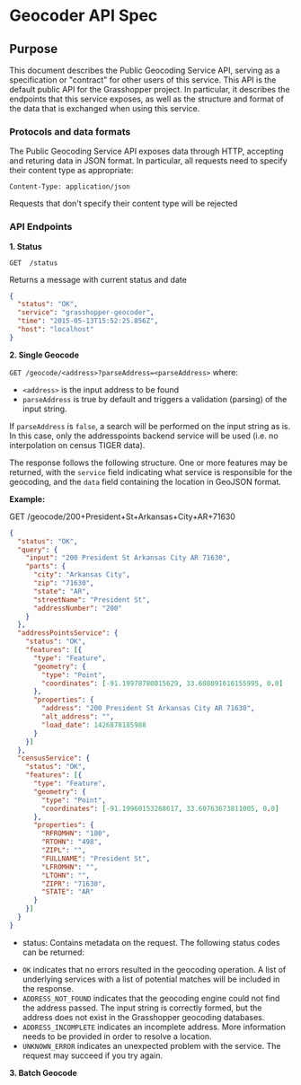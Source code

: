 # Geocoder API Spec

## Purpose
This document describes the Public Geocoding Service API, serving as a specification or "contract" for other users of this service.
This API is the default public API for the Grasshopper project. In particular, it describes the endpoints that this service exposes, as well as the structure and format of the data that is exchanged when using this service.

### Protocols and data formats
The Public Geocoding Service API exposes data through HTTP, accepting and returing data in JSON format.
In particular, all requests need to specify their content type as appropriate:

```
Content-Type: application/json
```

Requests that don't specify their content type will be rejected

### API Endpoints

**1. Status**

`GET  /status`

Returns a message with current status and date

```json
{
  "status": "OK",
  "service": "grasshopper-geocoder",
  "time": "2015-05-13T15:52:25.856Z",
  "host": "localhost"
}
```

**2. Single Geocode**

`GET /geocode/<address>?parseAddress=<parseAddress>` where:

 - `<address>` is the input address to be found
 - `parseAddress` is true by default and triggers a validation (parsing) of the input string.

If `parseAddress` is `false`, a search will be performed on the input string as is.
In this case, only the addresspoints backend service will be used (i.e. no interpolation on census TIGER data).

The response follows the following structure.
One or more features may be returned, with the `service` field indicating what service is responsible for the geocoding,
and the `data` field containing the location in GeoJSON format.


**Example:**

GET /geocode/200+President+St+Arkansas+City+AR+71630

```json
{
  "status": "OK",
  "query": {
    "input": "200 President St Arkansas City AR 71630",
    "parts": {
      "city": "Arkansas City",
      "zip": "71630",
      "state": "AR",
      "streetName": "President St",
      "addressNumber": "200"
    }
  },
  "addressPointsService": {
    "status": "OK",
    "features": [{
      "type": "Feature",
      "geometry": {
        "type": "Point",
        "coordinates": [-91.19978780015629, 33.608091616155995, 0.0]
      },
      "properties": {
        "address": "200 President St Arkansas City AR 71630",
        "alt_address": "",
        "load_date": 1426878185988
      }
    }]
  },
  "censusService": {
    "status": "OK",
    "features": [{
      "type": "Feature",
      "geometry": {
        "type": "Point",
        "coordinates": [-91.19960153268617, 33.60763673811005, 0.0]
      },
      "properties": {
        "RFROMHN": "100",
        "RTOHN": "498",
        "ZIPL": "",
        "FULLNAME": "President St",
        "LFROMHN": "",
        "LTOHN": "",
        "ZIPR": "71630",
        "STATE": "AR"
      }
    }]
  }
}
```

* status: Contains metadata on the request. The following status codes can be returned:

- `OK` indicates that no errors resulted in the geocoding operation.
   A list of underlying services with a list of potential matches will be included in the response.
- `ADDRESS_NOT_FOUND` indicates that the geocoding engine could not find the address passed.
   The input string is correctly formed, but the address does not exist in the Grasshopper geocoding databases.
- `ADDRESS_INCOMPLETE` indicates an incomplete address. More information needs to be provided in order to resolve a location.
- `UNKNOWN_ERROR` indicates an unexpected problem with the service. The request may succeed if you try again.



**3. Batch Geocode**